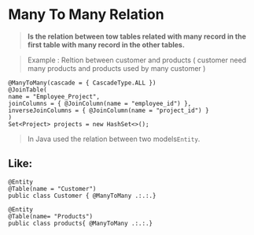 # Many To Many Relation

>**Is the relation between tow tables related with many record in the first table with many record in the other tables.**

>Example : Reltion between customer and products ( customer need many products and products used by many customer )

    @ManyToMany(cascade = { CascadeType.ALL })
    @JoinTable(
    name = "Employee_Project",
    joinColumns = { @JoinColumn(name = "employee_id") },
    inverseJoinColumns = { @JoinColumn(name = "project_id") }
    )
    Set<Project> projects = new HashSet<>();

>In Java used the relation between two models`Entity`.

## Like:

    @Entity
    @Table(name = "Customer")
    public class Customer { @ManyToMany .:.:.}

    @Entity 
    @Table(name= "Products")
    public class products{ @ManyToMany .:.:.}
